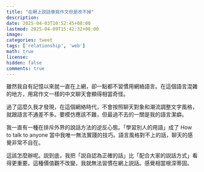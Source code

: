 ```yaml
---
title: "在網上説話像寫作文但是改不掉"
description: 
date: 2025-04-03T10:52:45+08:00
lastmod: 2025-04-09T15:42:32+08:00
image: 
categories: tweet
tags: ['relationship', 'web']
math: true
license: 
hidden: false
comments: true
---
```


雖然我自有記憶以來就一直在上網，卻一點都不習慣用網絡語言。在這個語言混雜的地方，用寫作文一樣的中文聊天會顯得相當奇怪。

過了這麼久我才發現，在這個網絡時代，不會按照聊天對象和潮流調整文字風格，就跟語言不通差不多。要模仿應該不難，但最過不去的一關是我的語言潔癖。

我一直有一種在排斥外界的說話方法的逆反心態。「學習別人的用語」成了 How to talk to anyone 當中我唯一無法實踐的技巧。語言風格對不上的話，聊天的感覺非常不自在。

這該怎麼辦呢。説到底，我把「説自認為正確的話」比「配合大家的説話方式」看得更重要。這種價值觀不改變，我就無法習慣在網上説話。感覺相當根深蒂固。

